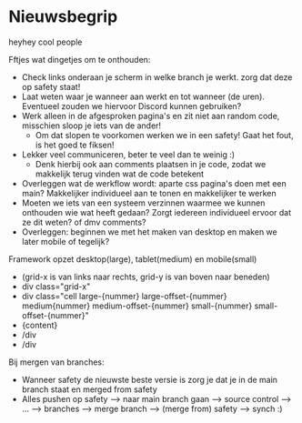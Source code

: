 # Nieuwsbegrip

heyhey cool people 

Fftjes wat dingetjes om te onthouden:
- Check links onderaan je scherm in welke branch je werkt. zorg dat deze op safety staat!
- Laat weten waar je wanneer aan werkt en tot wanneer (de uren). Eventueel zouden we hiervoor Discord kunnen gebruiken?
- Werk alleen in de afgesproken pagina's en zit niet aan random code, misschien sloop je iets van de ander!
    - Om dat slopen te voorkomen werken we in een safety! Gaat het fout, is het goed te fiksen!
- Lekker veel communiceren, beter te veel dan te weinig :)
    - Denk hierbij ook aan comments plaatsen in je code, zodat we makkelijk terug vinden wat de code betekent
- Overleggen wat de werkflow wordt: aparte css pagina's doen met een main? Makkelijker individueel aan te tonen en makkelijker te werken
- Moeten we iets van een systeem verzinnen waarmee we kunnen onthouden wie wat heeft gedaan? Zorgt iedereen individueel ervoor dat ze dit weten? of dmv comments?
- Overleggen: beginnen we met het maken van desktop en maken we later mobile of tegelijk? 

Framework opzet desktop(large), tablet(medium) en mobile(small)
- (grid-x is van links naar rechts, grid-y is van boven naar beneden)
- div class="grid-x"
- div class="cell large-{nummer} large-offset-{nummer} medium{nummer} medium-offset-{nummer} small-{nummer} small-offset-{nummer}"
- {content}
- /div
- /div

Bij mergen van branches: 
- Wanneer safety de nieuwste beste versie is zorg je dat je in de main branch staat en merged from safety
- Alles pushen op safety --> naar main branch gaan -->  source control --> ... --> branches --> merge branch --> (merge from) safety --> synch :)
